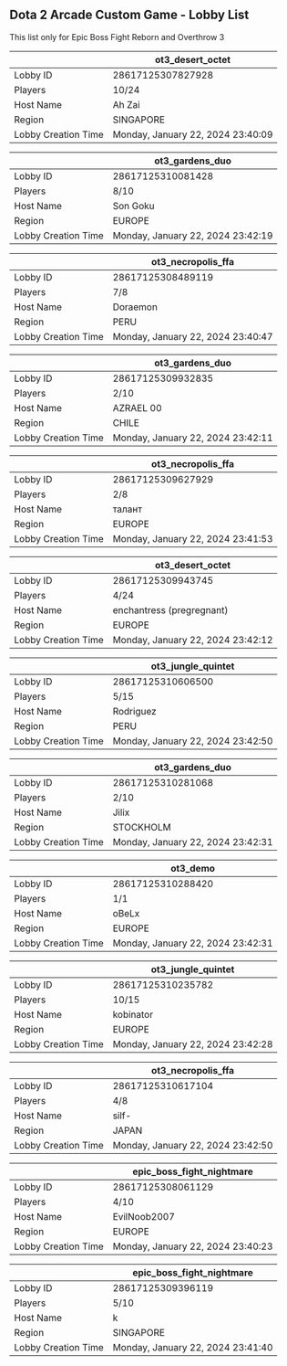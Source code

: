## Dota 2 Arcade Custom Game - Lobby List

This list only for Epic Boss Fight Reborn and Overthrow 3

|  | ot3_desert_octet |
| ------ | ------ |
| Lobby ID | 28617125307827928 |
| Players | 10/24 |
| Host Name | Ah Zai |
| Region | SINGAPORE |
| Lobby Creation Time | Monday, January 22, 2024 23:40:09 |


|  | ot3_gardens_duo |
| ------ | ------ |
| Lobby ID | 28617125310081428 |
| Players | 8/10 |
| Host Name | Son Goku |
| Region | EUROPE |
| Lobby Creation Time | Monday, January 22, 2024 23:42:19 |


|  | ot3_necropolis_ffa |
| ------ | ------ |
| Lobby ID | 28617125308489119 |
| Players | 7/8 |
| Host Name | Doraemon |
| Region | PERU |
| Lobby Creation Time | Monday, January 22, 2024 23:40:47 |


|  | ot3_gardens_duo |
| ------ | ------ |
| Lobby ID | 28617125309932835 |
| Players | 2/10 |
| Host Name | AZRAEL 00 |
| Region | CHILE |
| Lobby Creation Time | Monday, January 22, 2024 23:42:11 |


|  | ot3_necropolis_ffa |
| ------ | ------ |
| Lobby ID | 28617125309627929 |
| Players | 2/8 |
| Host Name | талант |
| Region | EUROPE |
| Lobby Creation Time | Monday, January 22, 2024 23:41:53 |


|  | ot3_desert_octet |
| ------ | ------ |
| Lobby ID | 28617125309943745 |
| Players | 4/24 |
| Host Name | enchantress (pregregnant) |
| Region | EUROPE |
| Lobby Creation Time | Monday, January 22, 2024 23:42:12 |


|  | ot3_jungle_quintet |
| ------ | ------ |
| Lobby ID | 28617125310606500 |
| Players | 5/15 |
| Host Name | Rodriguez |
| Region | PERU |
| Lobby Creation Time | Monday, January 22, 2024 23:42:50 |


|  | ot3_gardens_duo |
| ------ | ------ |
| Lobby ID | 28617125310281068 |
| Players | 2/10 |
| Host Name | Jilix |
| Region | STOCKHOLM |
| Lobby Creation Time | Monday, January 22, 2024 23:42:31 |


|  | ot3_demo |
| ------ | ------ |
| Lobby ID | 28617125310288420 |
| Players | 1/1 |
| Host Name | oBeLx |
| Region | EUROPE |
| Lobby Creation Time | Monday, January 22, 2024 23:42:31 |


|  | ot3_jungle_quintet |
| ------ | ------ |
| Lobby ID | 28617125310235782 |
| Players | 10/15 |
| Host Name | kobinator |
| Region | EUROPE |
| Lobby Creation Time | Monday, January 22, 2024 23:42:28 |


|  | ot3_necropolis_ffa |
| ------ | ------ |
| Lobby ID | 28617125310617104 |
| Players | 4/8 |
| Host Name | silf- |
| Region | JAPAN |
| Lobby Creation Time | Monday, January 22, 2024 23:42:50 |


|  | epic_boss_fight_nightmare |
| ------ | ------ |
| Lobby ID | 28617125308061129 |
| Players | 4/10 |
| Host Name | EvilNoob2007 |
| Region | EUROPE |
| Lobby Creation Time | Monday, January 22, 2024 23:40:23 |


|  | epic_boss_fight_nightmare |
| ------ | ------ |
| Lobby ID | 28617125309396119 |
| Players | 5/10 |
| Host Name | k |
| Region | SINGAPORE |
| Lobby Creation Time | Monday, January 22, 2024 23:41:40 |


